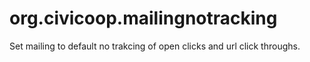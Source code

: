 # org.civicoop.mailingnotracking

Set mailing to default no trakcing of open clicks and url click throughs. 